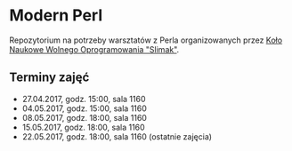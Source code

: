 # Modern Perl

<!--[![](https://slimakuj.files.wordpress.com/2015/04/perl-poster-web.png?w=212&h=300)](https://slimakuj.files.wordpress.com/2015/04/perl-poster-web.png)-->

Repozytorium na potrzeby warsztatów z Perla organizowanych przez [Koło Naukowe
Wolnego Oprogramowania "Slimak"](http://slimak.matinf.uj.edu.pl/).

## Terminy zajęć
* 27.04.2017, godz. 15:00, sala 1160
* 04.05.2017, godz. 15:00, sala 1160
* 08.05.2017, godz. 18:00, sala 1160
* 15.05.2017, godz. 18:00, sala 1160
* 22.05.2017, godz. 18:00, sala 1160 (ostatnie zajęcia)
